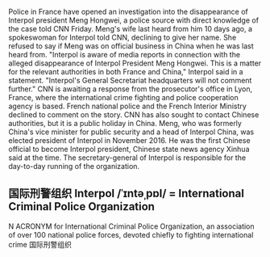 Police in France have opened an investigation into the disappearance of Interpol president Meng Hongwei, a police source with direct knowledge of the case told CNN Friday.
Meng's wife last heard from him 10 days ago, a spokeswoman for Interpol told CNN, declining to give her name. She refused to say if Meng was on official business in China when he was last heard from.
"Interpol is aware of media reports in connection with the alleged disappearance of Interpol President Meng Hongwei. This is a matter for the relevant authorities in both France and China," Interpol said in a statement. "Interpol's General Secretariat headquarters will not comment further."
CNN is awaiting a response from the prosecutor's office in Lyon, France, where the international crime fighting and police cooperation agency is based.
French national police and the French Interior Ministry declined to comment on the story.
CNN has also sought to contact Chinese authorities, but it is a public holiday in China.
Meng, who was formerly China's vice minister for public security and a head of Interpol China, was elected president of Interpol in November 2016.
He was the first Chinese official to become Interpol president, Chinese state news agency Xinhua said at the time.
The secretary-general of Interpol is responsible for the day-to-day running of the organization.

## 国际刑警组织 Interpol /ˈɪntəˌpɒl/ = International Criminal Police Organization
N ACRONYM for International Criminal Police Organization, an association of over 100 national police forces, devoted chiefly to fighting international crime 国际刑警组织

